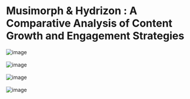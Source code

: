 # Musimorph & Hydrizon : A Comparative Analysis of Content Growth and Engagement Strategies


![image](https://github.com/user-attachments/assets/81361dc1-77b5-4f50-b9a1-3518c47ff1f3)
<br>
<br>
![image](https://github.com/user-attachments/assets/d1222612-00bf-441f-9fa7-31e902999738)
<br>
<br>
![image](https://github.com/user-attachments/assets/159c1519-d754-4a09-a63a-772615034a4a)
<br>
<br>
![image](https://github.com/user-attachments/assets/87973ba9-f819-4a21-8efc-1217a7196715)
